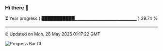 ### Hi there 👋

⏳ Year progress { ███████████▁▁▁▁▁▁▁▁▁▁▁▁▁▁▁▁▁▁▁ } 39.74 %

---

⏰ Updated on Mon, 26 May 2025 01:17:22 GMT

![Progress Bar CI](https://github.com/liununu/liununu/workflows/Progress%20Bar%20CI/badge.svg)
